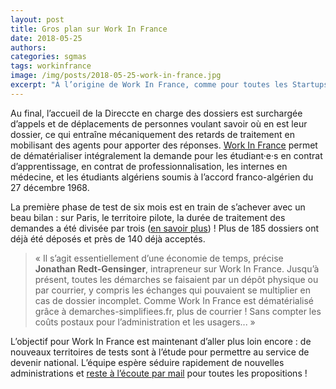 ```yaml
---
layout: post
title: Gros plan sur Work In France
date: 2018-05-25
authors:
categories: sgmas
tags: workinfrance
image: /img/posts/2018-05-25-work-in-france.jpg
excerpt: "À l’origine de Work In France, comme pour toutes les Startups d’État, il y a un problème à résoudre : la demande d’autorisation provisoire de travail pour les étudiants étrangers. La procédure, papier uniquement, souffre d’un manque de suivi pour les étudiants et les employeurs alors que bien souvent il s’agit d’une démarche critique pour rester en France."
---
```

Au final, l’accueil de la Direccte en charge des dossiers est surchargée d’appels et de déplacements de personnes voulant savoir où en est leur dossier, ce qui entraîne mécaniquement des retards de traitement en mobilisant des agents pour apporter des réponses. [Work In France](https://beta.gouv.fr/startup/workinfrance.html) permet de dématérialiser intégralement la demande pour les étudiant·e·s en contrat d’apprentissage, en contrat de professionnalisation, les internes en médecine, et les étudiants algériens soumis à l’accord franco-algérien du 27 décembre 1968.

La première phase de test de six mois est en train de s’achever avec un beau bilan : sur Paris, le territoire pilote, la durée de traitement des demandes a été divisée par trois ([en savoir plus](https://twitter.com/Prefet75_IDF/status/988768773476929536)) ! Plus de 185 dossiers ont déjà été déposés et près de 140 déjà acceptés.

> « Il s’agit essentiellement d’une économie de temps, précise **Jonathan Redt-Gensinger**, intrapreneur sur Work In France. Jusqu’à présent, toutes les démarches se faisaient par un dépôt physique ou par courrier, y compris les échanges qui pouvaient se multiplier en cas de dossier incomplet. Comme Work In France est dématérialisé grâce à demarches-simplifiees.fr, plus de courrier ! Sans compter les coûts postaux pour l’administration et les usagers... »

L’objectif pour Work In France est maintenant d’aller plus loin encore : de nouveaux territoires de tests sont à l’étude pour permettre au service de devenir national. L’équipe espère séduire rapidement de nouvelles administrations et [reste à l’écoute par mail](mailto:contact@workinfrance.beta.gouv.fr) pour toutes les propositions !
